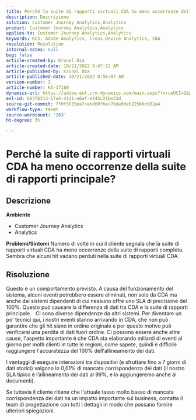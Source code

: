 ```yaml
---
title: Perché la suite di rapporti virtuali CDA ha meno occorrenze della suite di rapporti principale?
description: Descrizione
solution: Customer Journey Analytics,Analytics
product: Customer Journey Analytics,Analytics
applies-to: Customer Journey Analytics,Analytics
keywords: KCS, Adobe Analytics, Cross Device Analytics, CDA
resolution: Resolution
internal-notes: null
bug: false
article-created-by: Krunal Oza
article-created-date: 10/21/2022 8:47:12 AM
article-published-by: Krunal Oza
article-published-date: 10/21/2022 8:56:07 AM
version-number: 3
article-number: KA-17180
dynamics-url: https://adobe-ent.crm.dynamics.com/main.aspx?forceUCI=1&pagetype=entityrecord&etn=knowledgearticle&id=e6ec45f4-1c51-ed11-bba2-0022480867fb
exl-id: b6376313-17a4-4111-a6af-e145c216e33d
source-git-commit: 7f0f5035ea7cebd60f6ec7bda9de6225b6c602a4
workflow-type: tm+mt
source-wordcount: '263'
ht-degree: 3%

---
```


# Perché la suite di rapporti virtuali CDA ha meno occorrenze della suite di rapporti principale?

## Descrizione

<b>Ambiente</b>
- Customer Journey Analytics
- Analytics



<b>Problemi/Sintomi</b>
Numero di volte in cui il cliente segnala che la suite di rapporti virtuali CDA ha meno occorrenze della suite di rapporti completa. Sembra che alcuni hit vadano perduti nella suite di rapporti virtuali CDA.


## Risoluzione


Questo è un comportamento previsto. A causa del funzionamento del sistema, alcuni eventi potrebbero essere eliminati, non solo da CDA ma anche dai sistemi dipendenti di cui nessuno offre uno SLA di precisione del 100%. Questo può causare la differenza di dati tra CDA e la suite di rapporti principale.
 
Ci sono diverse dipendenze da altri sistemi. Per diventare un po&#39; tecnici qui, i nostri eventi stanno arrivando in CDA, che non può garantire che gli hit siano in ordine originale e per questo motivo può verificarsi una perdita di dati fuori ordine. Ci possono essere anche altre cause, l&#39;aspetto importante è che CDA sta elaborando miliardi di eventi al giorno per molti clienti in tutte le regioni, come sapete, quindi è difficile raggiungere l&#39;accuratezza del 100% dell&#39;allineamento dei dati.

I vantaggi di eseguire interazioni tra dispositivi (e sfruttare fino a 7 giorni di dati storici) valgono lo 0,01% di mancata corrispondenza dei dati (il nostro SLA tipico è l’allineamento dei dati al 99%, e lo aggiungeremo anche ai documenti).

Se tuttavia il cliente ritiene che l&#39;attuale tasso molto basso di mancata corrispondenza dei dati ha un impatto importante sul business, contatta il team di progettazione con tutti i dettagli in modo che possano fornire ulteriori spiegazioni.
